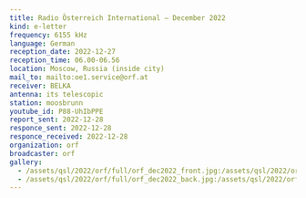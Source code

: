 ```yaml
---
title: Radio Österreich International — December 2022
kind: e-letter
frequency: 6155 kHz
language: German
reception_date: 2022-12-27
reception_time: 06.00-06.56
location: Moscow, Russia (inside city)
mail_to: mailto:oe1.service@orf.at
receiver: BELKA
antenna: its telescopic
station: moosbrunn
youtube_id: P88-UhIbPPE
report_sent: 2022-12-28
responce_sent: 2022-12-28
responce_received: 2022-12-28
organization: orf
broadcaster: orf
gallery:
  - /assets/qsl/2022/orf/full/orf_dec2022_front.jpg:/assets/qsl/2022/orf/small/orf_dec2022_front.jpg
  - /assets/qsl/2022/orf/full/orf_dec2022_back.jpg:/assets/qsl/2022/orf/small/orf_dec2022_back.jpg
---
```

